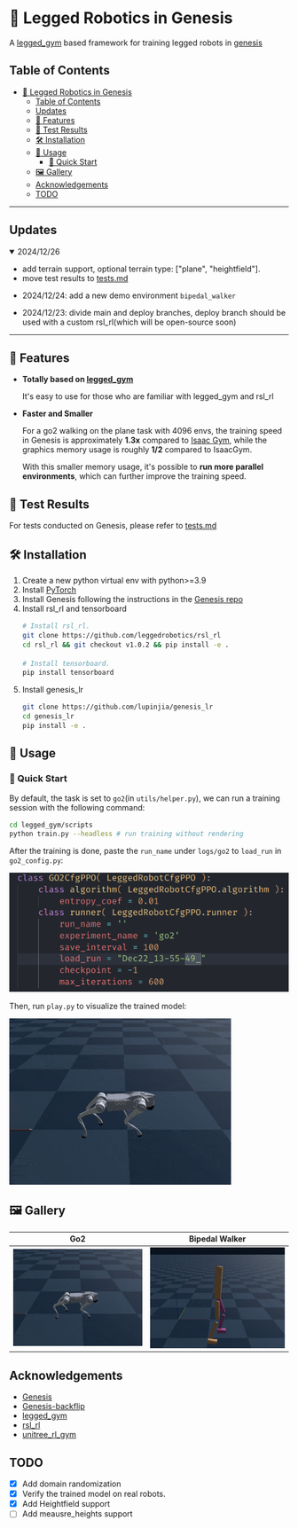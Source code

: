 # 🦿 Legged Robotics in Genesis

A [legged_gym](https://github.com/leggedrobotics/legged_gym) based framework for training legged robots in [genesis](https://github.com/Genesis-Embodied-AI/Genesis/tree/main)

## Table of Contents

- [🦿 Legged Robotics in Genesis](#-legged-robotics-in-genesis)
  - [Table of Contents](#table-of-contents)
  - [Updates](#updates)
  - [🌟 Features](#-features)
  - [🧪 Test Results](#-test-results)
  - [🛠 Installation](#-installation)
  - [👋 Usage](#-usage)
    - [🚀 Quick Start](#-quick-start)
  - [🖼️ Gallery](#️-gallery)
  - [Acknowledgements](#acknowledgements)
  - [TODO](#todo)

---
## Updates

<details open>
<summary>2024/12/26</summary>

- add terrain support, optional terrain type: ["plane", "heightfield"]. 
- move test results to [tests.md](./test_resources/tests.md)

</details>

- 2024/12/24: add a new demo environment `bipedal_walker`

- 2024/12/23: divide main and deploy branches, deploy branch should be used with a custom rsl_rl(which will be open-source soon)
---


## 🌟 Features

- **Totally based on [legged_gym](https://github.com/leggedrobotics/legged_gym)**
  
  It's easy to use for those who are familiar with legged_gym and rsl_rl

- **Faster and Smaller**
  
  For a go2 walking on the plane task with 4096 envs, the training speed in Genesis is approximately **1.3x** compared to [Isaac Gym](https://developer.nvidia.com/isaac-gym), while the graphics memory usage is roughly **1/2** compared to IsaacGym.

  With this smaller memory usage, it's possible to **run more parallel environments**, which can further improve the training speed.

## 🧪 Test Results

For tests conducted on Genesis, please refer to [tests.md](./test_resources/tests.md)

## 🛠 Installation

1. Create a new python virtual env with python>=3.9
2. Install [PyTorch](https://pytorch.org/)
3. Install Genesis following the instructions in the [Genesis repo](https://github.com/Genesis-Embodied-AI/Genesis)
4. Install rsl_rl and tensorboard
   ```bash
   # Install rsl_rl.
   git clone https://github.com/leggedrobotics/rsl_rl
   cd rsl_rl && git checkout v1.0.2 && pip install -e .

   # Install tensorboard.
   pip install tensorboard
   ```
5. Install genesis_lr
   ```bash
   git clone https://github.com/lupinjia/genesis_lr
   cd genesis_lr
   pip install -e .
   ```

## 👋 Usage

### 🚀 Quick Start

By default, the task is set to `go2`(in `utils/helper.py`), we can run a training session with the following command:

```bash
cd legged_gym/scripts
python train.py --headless # run training without rendering
```

After the training is done, paste the `run_name` under `logs/go2` to `load_run` in `go2_config.py`: 

![](./test_resources/paste_load_run.png)

Then, run `play.py` to visualize the trained model:

![](./test_resources/go2_flat_play.gif)

## 🖼️ Gallery

| Go2 | Bipedal Walker |
|--- | --- |
| ![](./test_resources/go2_flat_play.gif) | ![](./test_resources/bipedal_walker_flat.gif) |

## Acknowledgements

- [Genesis](https://github.com/Genesis-Embodied-AI/Genesis/tree/main)
- [Genesis-backflip](https://github.com/ziyanx02/Genesis-backflip)
- [legged_gym](https://github.com/leggedrobotics/legged_gym)
- [rsl_rl](https://github.com/leggedrobotics/rsl_rl)
- [unitree_rl_gym](https://github.com/unitreerobotics/unitree_rl_gym)

## TODO

- [x] Add domain randomization
- [x] Verify the trained model on real robots.
- [x] Add Heightfield support
- [ ] Add meausre_heights support